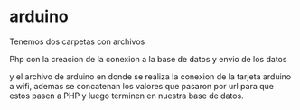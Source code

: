 # arduino

Tenemos dos carpetas con archivos

Php con la creacion de la conexion a la base de datos y envio de los datos

y el archivo de arduino en donde se realiza la conexion de la tarjeta arduino a wifi, ademas se concatenan los valores
que pasaron por url para que estos pasen a PHP y luego terminen en nuestra base de datos.

